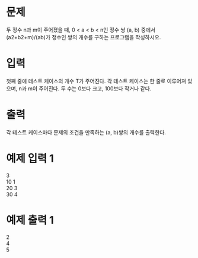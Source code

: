 # 문제
두 정수 n과 m이 주어졌을 때, 0 < a < b < n인 정수 쌍 (a, b) 중에서 (a2+b2+m)/(ab)가 정수인 쌍의 개수를 구하는 프로그램을 작성하시오.

# 입력
첫째 줄에 테스트 케이스의 개수 T가 주어진다. 각 테스트 케이스는 한 줄로 이루어져 있으며, n과 m이 주어진다. 두 수는 0보다 크고, 100보다 작거나 같다.

# 출력
각 테스트 케이스마다 문제의 조건을 만족하는 (a, b)쌍의 개수를 출력한다.

# 예제 입력 1 
3  
10 1  
20 3  
30 4  
# 예제 출력 1 
2  
4  
5  
